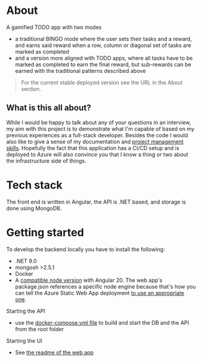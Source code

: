 # About
A gamified TODO app with two modes
- a traditional BINGO mode where the user sets their tasks and a reward, and earns said reward when a row, column or diagonal set of tasks are marked as completed
- and a version more aligned with TODO apps, where all tasks have to be marked as completed to earn the final reward, but sub-rewards can be earned with the traditional patterns described above

> For the current stable deployed version see the URL in the About section.

## What is this all about?
While I would be happy to talk about any of your questions in an interview, my aim with this project is to demonstrate what I'm capable of based on my previous experiences as a full-stack developer. Besides the code I would also like to give a sense of my documentation and [project management skills](https://github.com/orgs/Duck-Technologies/projects/1). Hopefully the fact that this application has a CI/CD setup and is deployed to Azure will also convince you that I know a thing or two about the infrastructure side of things.

# Tech stack
The front end is written in Angular, the API is .NET based, and storage is done using MongoDB.

# Getting started
To develop the backend locally you have to install the following:
- .NET 9.0
- mongosh >2.5.1
- Docker
- A [compatible node version](https://angular.dev/reference/versions) with Angular 20. The web app's package.json references a specific node engine because that's how you can tell the Azure Static Web App deployment [to use an appropriate one](https://learn.microsoft.com/en-us/azure/static-web-apps/build-configuration?tabs=identity&pivots=github-actions#custom-build-commands).

Starting the API
- use the [docker-compose.yml file](api-server/Api/docker-compose.yml) to build and start the DB and the API from the root folder

Starting the UI
- See [the readme of the web app](./apps/web-app/README.md)